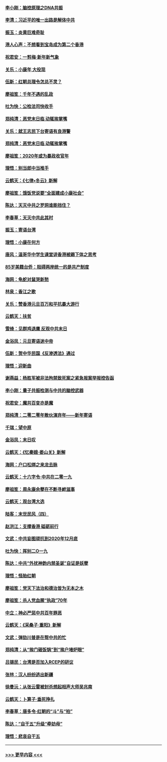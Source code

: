 #### [李小刚：脑控原理之DNA共振](../pages/nsc993/n11780962.md?t=01100911) 
#### [李清：习近平的唯一出路是解体中共](../pages/nsc993/n11780866.md?t=01100911) 
#### [振玉：炎黄巨难奇耻](../pages/nsc993/n11779632.md?t=01100911) 
#### [港人心声：不想看到宝岛成为第二个香港](../pages/nsc993/n11778817.md?t=01100911) 
#### [祝君安：一剪梅‧新年新气象](../pages/nsc993/n11776340.md?t=01100911) 
#### [关乐：小康年 大役现](../pages/nsc993/n11774213.md?t=01100911) 
#### [伍新：红朝总理令怎总不灵？](../pages/nsc993/n11770813.md?t=01100911) 
#### [廖祖笙：千年不遇的乱政](../pages/nsc993/n11770373.md?t=01100911) 
#### [吐为快：公检法司快收手](../pages/nsc993/n11770359.md?t=01100911) 
#### [郑纯清：恶党末日临 动辄挨掌嘴](../pages/nsc993/n11769912.md?t=01100911) 
#### [关乐：就王志民下台寄语有良港警](../pages/nsc993/n11769903.md?t=01100911) 
#### [郑纯清：恶党末日临 动辄挨掌嘴](../pages/nsc993/n11769356.md?t=01100911) 
#### [廖祖笙：2020年或为暴政收官年](../pages/nsc993/n11768216.md?t=01100911) 
#### [理悟：别当郎中当推手](../pages/nsc993/n11768243.md?t=01100911) 
#### [云鹤天：《七律▪冬云》新解](../pages/nsc993/n11768204.md?t=01100911) 
#### [廖祖笙：饿饭党说要“全面建成小康社会”](../pages/nsc993/n11767482.md?t=01100911) 
#### [陈达：天灭中共之罗网谁能挡住？](../pages/nsc993/n11767465.md?t=01100911) 
#### [李春草：天灭中共此其时](../pages/nsc993/n11767452.md?t=01100911) 
#### [振玉：寄语台湾](../pages/nsc993/n11767432.md?t=01100911) 
#### [理悟：小康在何方](../pages/nsc993/n11767394.md?t=01100911) 
#### [唐风：温哥华中学生课堂讲香港被踢下体之思考](../pages/nsc993/n11766848.md?t=01100911) 
#### [85岁美籍台侨：阻碍两岸统一的是共产制度](../pages/nsc993/n11765043.md?t=01100911) 
#### [海网：龟蛇对鼠哭新愁](../pages/nsc993/n11764895.md?t=01100911) 
#### [林泉：香江之歌](../pages/nsc993/n11764415.md?t=01100911) 
#### [关乐：赞香港元旦百万和平抗暴大游行](../pages/nsc993/n11764382.md?t=01100911) 
#### [云鹤天：扶贫](../pages/nsc993/n11764245.md?t=01100911) 
#### [雪绮：见群鸡退鹰  反观中共末日](../pages/nsc993/n11762112.md?t=01100911) 
#### [金浴凤：元旦寄语迷中帝](../pages/nsc993/n11761788.md?t=01100911) 
#### [伍新：贺中华民国《反渗透法》通过](../pages/nsc993/n11761994.md?t=01100911) 
#### [理悟：迎新曲](../pages/nsc993/n11761152.md?t=01100911) 
#### [谢燕益：杨胜军被非法拘禁致死案之紧急报案举报控告函](../pages/nsc993/n11756134.md?t=01100911) 
#### [李小刚：量子共振检测与中共的脑控武器](../pages/nsc993/n11754518.md?t=01100911) 
#### [祝君安：魔共百变亦是魔](../pages/nsc993/n11754469.md?t=01100911) 
#### [郑纯清：二零二零年散伙演弃年——新年寄语](../pages/nsc993/n11754195.md?t=01100911) 
#### [千瑞：望中原](../pages/nsc993/n11754159.md?t=01100911) 
#### [金浴凤：末日叹](../pages/nsc993/n11752359.md?t=01100911) 
#### [云鹤天：《忆秦娥‧娄山关》新解](../pages/nsc993/n11752348.md?t=01100911) 
#### [海网：户口松绑之来龙去脉](../pages/nsc993/n11752328.md?t=01100911) 
#### [云鹤天：十六字令‧中共在二零一九](../pages/nsc993/n11752305.md?t=01100911) 
#### [廖祖笙：周永康余孽在不断寻衅滋事](../pages/nsc993/n11751013.md?t=01100911) 
#### [云鹤天：观台湾大选](../pages/nsc993/n11751007.md?t=01100911) 
#### [陆客：末世民风（四）](../pages/nsc993/n11749203.md?t=01100911) 
#### [赵洪江：支撑香港 砥砺前行](../pages/nsc993/n11748482.md?t=01100911) 
#### [文武：中共妄图顽抗到2020年12月底](../pages/nsc993/n11748446.md?t=01100911) 
#### [吐为快：挥别二O一九](../pages/nsc993/n11748411.md?t=01100911) 
#### [陈达：中共“外扰神韵内禁圣诞”自证是妖孽](../pages/nsc993/n11748226.md?t=01100911) 
#### [理悟：怪胎红朝](../pages/nsc993/n11748206.md?t=01100911) 
#### [廖祖笙：党天下法治和德治皆为无本之木](../pages/nsc993/n11748135.md?t=01100911) 
#### [廖祖笙：杀人党血腥“执政”70年](../pages/nsc993/n11745144.md?t=01100911) 
#### [中立：神必严惩中共百年罪恶](../pages/nsc993/n11744970.md?t=01100911) 
#### [云鹤天：《采桑子‧重阳》新解](../pages/nsc993/n11744948.md?t=01100911) 
#### [文武：弹劾川普是在帮中共的忙](../pages/nsc993/n11744758.md?t=01100911) 
#### [郑纯清：从“挨门砸饭锅”到“挨户堵炉眼”](../pages/nsc993/n11744745.md?t=01100911) 
#### [吕锡民：台湾是否加入RCEP的研议](../pages/nsc993/n11744701.md?t=01100911) 
#### [张林：汉人纷纷逃出新疆](../pages/nsc993/n11743530.md?t=01100911) 
#### [徐曼沅：从张云雷被封杀想起相声大师吴兆南](../pages/nsc993/n11741816.md?t=01100911) 
#### [云鹤天：卜算子‧垂死挣扎](../pages/nsc993/n11739956.md?t=01100911) 
#### [李春草：唐多令‧红朝的“斗”与“拍”](../pages/nsc993/n11739830.md?t=01100911) 
#### [陈达：“自干五”升级“牵妨母”](../pages/nsc993/n11739724.md?t=01100911) 
#### [理悟：悲哀自干五](../pages/nsc993/n11739547.md?t=01100911) 

----
#### [ >>> 更早内容 <<< ](../indexes/nsc993-earlier.md)
